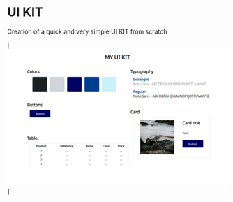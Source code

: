 # UI KIT

Creation of a quick and very simple UI KIT from scratch

[![screenshot_UI_kit](images/UI-kit.jpg)]

